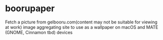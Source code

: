 # boorupaper
Fetch a picture from gelbooru.com(content may not be suitable for viewing at work) image aggregating site to use as a wallpaper on macOS and MATE (GNOME, Cinnamon tbd) devices
